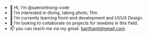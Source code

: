 - 👋 Hi, I’m @saeromhong-code
- 👀 I’m interested in diving, taking photo, film. 
- 🌱 I’m currently learning front-end development and UI/UX Design.
- 💞️ I’m looking to collaborate on projects for newbies in this field.
- 📫 you can reach me via my gmail. banthanti@gmail.com

<!---
saeromhong-code/saeromhong-code is a ✨ special ✨ repository because its `README.md` (this file) appears on your GitHub profile.
You can click the Preview link to take a look at your changes.
--->
